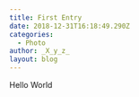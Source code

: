 ```yaml
---
title: First Entry
date: 2018-12-31T16:18:49.290Z
categories:
  - Photo
author: _X_y_z_
layout: blog
---
```

Hello World
